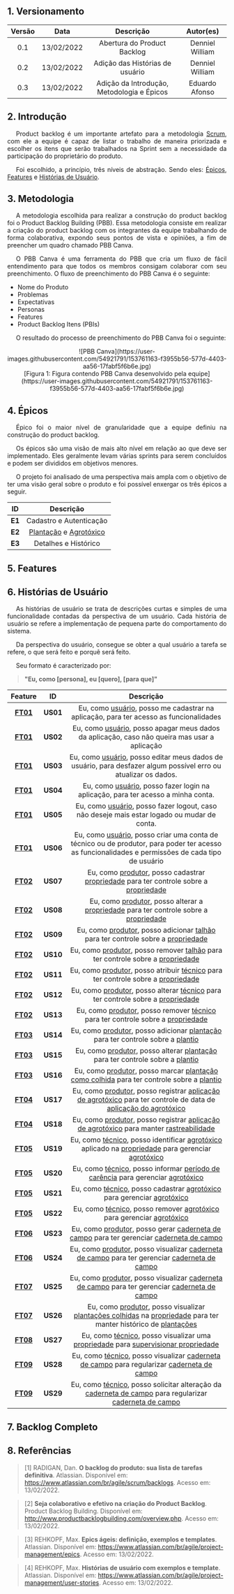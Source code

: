 ## 1. Versionamento

|Versão|Data|Descrição|Autor(es)|
|:------:|:----:|:---------:|:---------:|
|0.1|13/02/2022|Abertura do Product Backlog|Denniel William|
|0.2|13/02/2022|Adição das Histórias de usuário|Denniel William|
|0.3|13/02/2022|Adição da Introdução, Metodologia e Épicos|Eduardo Afonso|

## 2. Introdução

<p style="text-align: justify; text-indent: 20px">Product backlog é um importante artefato para a metodologia <a href="https://unbarqdsw2021-2.github.io/2021.2_G4_CadernetaDeCampoDigital_docs/base/metodologia/#31-scrum">Scrum</a>, com ele a equipe é capaz de listar o trabalho de maneira priorizada e escolher os itens que serão trabalhados na Sprint sem a necessidade da participação do proprietário do produto.</p>

<p style="text-align: justify; text-indent: 20px">Foi escolhido, a princípio, três níveis de abstração. Sendo eles: <a href="#4-epicos">Épicos</a>, <a href="#5-features">Features</a> e <a href="#6-historias-de-usuario">Histórias de Usuário</a>.

</p>

## 3. Metodologia

<p style="text-align: justify; text-indent: 20px">A metodologia escolhida para realizar a construção do product backlog foi o Product Backlog Building (PBB). Essa metodologia consiste em realizar a criação do product backlog com os integrantes da equipe trabalhando de forma colaborativa, expondo seus pontos de vista e opiniões, a fim de preencher um quadro chamado PBB Canva.</p>

<p style="text-align: justify; text-indent: 20px">O PBB Canva é uma ferramenta do PBB que cria um fluxo de fácil entendimento para que todos os membros consigam colaborar com seu preenchimento. O fluxo de preenchimento do PBB Canva é o seguinte:</p>

- Nome do Produto
- Problemas
- Expectativas
- Personas
- Features
- Product Backlog Itens (PBIs)

<p style="text-align: justify; text-indent: 20px">O resultado do processo de preenchimento do PBB Canva foi o seguinte:</p>

<center>![PBB Canva](https://user-images.githubusercontent.com/54921791/153761163-f3955b56-577d-4403-aa56-17fabf5f6b6e.jpg)</center>
<center>[Figura 1: Figura contendo PBB Canva desenvolvido pela equipe](https://user-images.githubusercontent.com/54921791/153761163-f3955b56-577d-4403-aa56-17fabf5f6b6e.jpg)
</center>

## 4. Épicos

<p style="text-align: justify; text-indent: 20px">Épico foi o maior nível de granularidade que a equipe definiu na construção do product backlog.</p>

<p style="text-align: justify; text-indent: 20px">Os épicos são uma visão de mais alto nível em relação ao que deve ser implementado. Eles geralmente levam várias sprints para serem concluídos e podem ser divididos em objetivos menores.</p>

<p style="text-align: justify; text-indent: 20px">O projeto foi analisado de uma perspectiva mais ampla com o objetivo de ter uma visão geral sobre o produto e foi possível enxergar os três épicos a seguir.</p>

|ID|Descrição|
|:------:|:----:|
|**E1**|Cadastro e Autenticação|
|**E2**|<a href="https://unbarqdsw2021-2.github.io/2021.2_G4_CadernetaDeCampoDigital_docs/requisitos/modelagem/lexicos/#plantio">Plantação</a> e <a href="https://unbarqdsw2021-2.github.io/2021.2_G4_CadernetaDeCampoDigital_docs/requisitos/modelagem/lexicos/#agrotoxico">Agrotóxico</a>|
|**E3**|Detalhes e Histórico|

## 5. Features

## 6. Histórias de Usuário

<p style="text-align: justify; text-indent: 20px">As histórias de usuário se trata de descrições curtas e simples de uma funcionalidade contadas da perspectiva de um usuário. Cada história de usuário se refere a implementação de pequena parte do comportamento do sistema.</p>

<p style="text-align: justify; text-indent: 20px">Da perspectiva do usuário, consegue se obter a qual usuário a tarefa se refere, o que será feito e porquê será feito.</p>

<p style="text-align: justify; text-indent: 20px">Seu formato é caracterizado por:</p>

> **"Eu, como [persona], eu [quero], [para que]"**

|Feature|ID|Descrição|
|:------:|:----:|:---------:|
| <a href="#FT01">**FT01**</a> | <span id="US01">**US01**</span> | Eu, como [usuário](./lexicos/#usuario), posso me cadastrar na aplicação, para ter acesso as funcionalidades |
| <a href="#FT01">**FT01**</a> | <span id="US02">**US02**</span> | Eu, como [usuário](./lexicos/#usuario), posso apagar meus dados da aplicação, caso não queira mas usar a aplicação |
| <a href="#FT01">**FT01**</a> | <span id="US03">**US03**</span> | Eu, como [usuário](./lexicos/#usuario), posso editar meus dados de usuário, para desfazer algum possível erro ou atualizar os dados. |
| <a href="#FT01">**FT01**</a> | <span id="US04">**US04**</span> | Eu, como [usuário](./lexicos/#usuario), posso fazer login na aplicação, para ter acesso a minha conta. |
| <a href="#FT01">**FT01**</a> | <span id="US05">**US05**</span> | Eu, como [usuário](./lexicos/#usuario), posso fazer logout, caso não deseje mais estar logado ou mudar de conta. |
| <a href="#FT01">**FT01**</a> | <span id="US06">**US06**</span> | Eu, como [usuário](./lexicos/#usuario), posso criar uma conta de técnico ou de produtor, para poder ter acesso as funcionalidades e permissões de cada tipo de usuário |
| <a href="#FT02">**FT02**</a> | <span id="US07">**US07**</span> | Eu, como [produtor](./lexicos/#produtor), posso cadastrar [propriedade](./lexicos/#propriedade) para ter controle sobre a [propriedade](./lexicos/#propriedade) |
| <a href="#FT02">**FT02**</a> | <span id="US08">**US08**</span> | Eu, como [produtor](./lexicos/#produtor), posso alterar a [propriedade](./lexicos/#propriedade) para ter controle sobre a [propriedade](./lexicos/#propriedade) |
| <a href="#FT02">**FT02**</a> | <span id="US09">**US09**</span> | Eu, como [produtor](./lexicos/#produtor), posso adicionar [talhão](./lexicos/#talhao) para ter controle sobre a [propriedade](./lexicos/#propriedade) |
| <a href="#FT02">**FT02**</a> | <span id="US10">**US10**</span> | Eu, como [produtor](./lexicos/#produtor), posso remover [talhão](./lexicos/#talhao) para ter controle sobre a [propriedade](./lexicos/#propriedade) |
| <a href="#FT02">**FT02**</a> | <span id="US11">**US11**</span> | Eu, como [produtor](./lexicos/#produtor), posso atribuir [técnico](./lexicos/#tecnico) para ter controle sobre a [propriedade](./lexicos/#propriedade) |
| <a href="#FT02">**FT02**</a> | <span id="US12">**US12**</span> | Eu, como [produtor](./lexicos/#produtor), posso alterar [técnico](./lexicos/#tecnico) para ter controle sobre a [propriedade](./lexicos/#propriedade) |
| <a href="#FT02">**FT02**</a> | <span id="US13">**US13**</span> | Eu, como [produtor](./lexicos/#produtor), posso remover [técnico](./lexicos/#tecnico) para ter controle sobre a [propriedade](./lexicos/#propriedade) |
| <a href="#FT03">**FT03**</a> | <span id="US14">**US14**</span> | Eu, como [produtor](./lexicos/#produtor), posso adicionar [plantação](./lexicos/#plantio) para ter controle sobre a [plantio](./lexicos/#plantio) |
| <a href="#FT03">**FT03**</a> | <span id="US15">**US15**</span> | Eu, como [produtor](./lexicos/#produtor), posso alterar [plantação](./lexicos/#plantio) para ter controle sobre a [plantio](./lexicos/#plantio) |
| <a href="#FT03">**FT03**</a> | <span id="US16">**US16**</span> | Eu, como [produtor](./lexicos/#produtor), posso marcar [plantação como colhida](./lexicos/#colher_plantio) para ter controle sobre a [plantio](./lexicos/#plantio) |
| <a href="#FT04">**FT04**</a> | <span id="US17">**US17**</span> | Eu, como [produtor](./lexicos/#produtor), posso registrar [aplicação de agrotóxico](./lexicos/#aplicar_agrotoxico) para ter controle de data de [aplicação do agrotóxico](./lexicos/#aplicar_agrotoxico) |
| <a href="#FT04">**FT04**</a> | <span id="US18">**US18**</span> | Eu, como [produtor](./lexicos/#produtor), posso registrar [aplicação de agrotóxico](./lexicos/#aplicar_agrotoxico) para manter [rastreabilidade](./lexicos/#rastreabilidade) |
| <a href="#FT05">**FT05**</a> | <span id="US19">**US19**</span> | Eu, como [técnico](./lexicos/#tecnico), posso identificar [agrotóxico](./lexicos/#agrotoxico) aplicado na [propriedade](./lexicos/#propriedade) para gerenciar [agrotóxico](./lexicos/#agrotoxico) |
| <a href="#FT05">**FT05**</a> | <span id="US20">**US20**</span> | Eu, como [técnico](./lexicos/#tecnico), posso informar [período de carência](./lexicos/#periodo_carencia) para gerenciar [agrotóxico](./lexicos/#agrotoxico) |
| <a href="#FT05">**FT05**</a> | <span id="US21">**US21**</span> | Eu, como [técnico](./lexicos/#tecnico), posso cadastrar [agrotóxico](./lexicos/#agrotoxico) para gerenciar [agrotóxico](./lexicos/#agrotoxico) |
| <a href="#FT05">**FT05**</a> | <span id="US22">**US22**</span> | Eu, como [técnico](./lexicos/#tecnico), posso remover [agrotóxico](./lexicos/#agrotoxico) para gerenciar [agrotóxico](./lexicos/#agrotoxico) |
| <a href="#FT06">**FT06**</a> | <span id="US23">**US23**</span> | Eu, como [produtor](./lexicos/#produtor), posso gerar [caderneta de campo](./lexicos/#cardeneta_de_campo) para ter gerenciar [caderneta de campo](./lexicos/#cardeneta_de_campo) |
| <a href="#FT06">**FT06**</a> | <span id="US24">**US24**</span> | Eu, como [produtor](./lexicos/#produtor), posso visualizar [caderneta de campo](./lexicos/#cardeneta_de_campo) para ter gerenciar [caderneta de campo](./lexicos/#cardeneta_de_campo) |
| <a href="#FT07">**FT07**</a> | <span id="US25">**US25**</span> | Eu, como [produtor](./lexicos/#produtor), posso visualizar [caderneta de campo](./lexicos/#cardeneta_de_campo) para ter gerenciar [caderneta de campo](./lexicos/#cardeneta_de_campo) |
| <a href="#FT07">**FT07**</a> | <span id="US26">**US26**</span> | Eu, como [produtor](./lexicos/#produtor), posso visualizar [plantações colhidas](./lexicos/#plantio_finalizado) na [propriedade](./lexicos/#propriedade) para ter manter histórico de [plantações](./lexicos/#plantações) |
| <a href="#FT08">**FT08**</a> | <span id="US27">**US27**</span> | Eu, como [técnico](./lexicos/#tecnico), posso visualizar uma [propriedade](./lexicos/#propriedade) para [supervisionar propriedade](./lexicos/#supervisionar_propriedade) |
| <a href="#FT09">**FT09**</a> | <span id="US28">**US28**</span> | Eu, como [técnico](./lexicos/#tecnico), posso visualizar [caderneta de campo](./lexicos/#cardeneta_de_campo) para regularizar [caderneta de campo](./lexicos/#cardeneta_de_campo) |
| <a href="#FT09">**FT09**</a> | <span id="US29">**US29**</span> | Eu, como [técnico](./lexicos/#tecnico), posso solicitar alteração da [caderneta de campo](./lexicos/#cardeneta_de_campo) para regularizar [caderneta de campo](./lexicos/#cardeneta_de_campo) |

## 7. Backlog Completo

## 8. Referências

> [1] RADIGAN, Dan. **O backlog do produto: sua lista de tarefas definitiva**. Atlassian. Disponível em: <a href="https://www.atlassian.com/br/agile/scrum/backlogs" target="_blanck">https://www.atlassian.com/br/agile/scrum/backlogs</a>. Acesso em: 13/02/2022.

> [2] **Seja colaborativo e efetivo na criação do Product Backlog**. Product Backlog Building. Disponível em: <a href="http://www.productbacklogbuilding.com/overview.php" target="_blanck">http://www.productbacklogbuilding.com/overview.php</a>. Acesso em: 13/02/2022.

> [3] REHKOPF, Max. **Epics ágeis: definição, exemplos e templates**. Atlassian. Disponível em: <a href="https://www.atlassian.com/br/agile/project-management/epics" target="_blanck">https://www.atlassian.com/br/agile/project-management/epics</a>. Acesso em: 13/02/2022.

> [4] REHKOPF, Max. **Histórias de usuário com exemplos e template**. Atlassian. Disponível em: <a href="https://www.atlassian.com/br/agile/project-management/user-stories" target="_blanck">https://www.atlassian.com/br/agile/project-management/user-stories</a>. Acesso em: 13/02/2022.